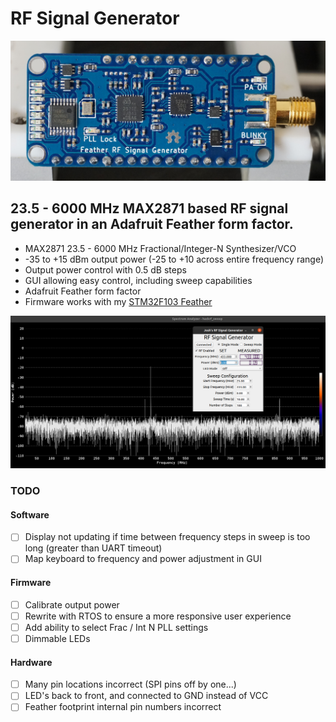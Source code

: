 # RF Signal Generator

![Signal Generator](docs/rf-sig-gen-small.JPG)

## 23.5 - 6000 MHz MAX2871 based RF signal generator in an Adafruit Feather form factor.
- MAX2871 23.5 - 6000 MHz Fractional/Integer-N Synthesizer/VCO
- -35 to +15 dBm output power (-25 to +10 across entire frequency range)
- Output power control with 0.5 dB steps
- GUI allowing easy control, including sweep capabilities
- Adafruit Feather form factor
- Firmware works with my [STM32F103 Feather](https://github.com/joshajohnson/stm32f103-feather)

![GUI with hackrf_sweep spectrum view](docs/hackrf-sweep-433.png)

### TODO

#### Software
- [ ] Display not updating if time between frequency steps in sweep is too long (greater than UART timeout)
- [ ] Map keyboard to frequency and power adjustment in GUI

#### Firmware
- [ ] Calibrate output power
- [ ] Rewrite with RTOS to ensure a more responsive user experience
- [ ] Add ability to select Frac / Int N PLL settings
- [ ] Dimmable LEDs

#### Hardware
- [ ] Many pin locations incorrect (SPI pins off by one...)
- [ ] LED's back to front, and connected to GND instead of VCC
- [ ] Feather footprint internal pin numbers incorrect